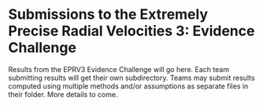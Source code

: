 # Submissions to the Extremely Precise Radial Velocities 3:  Evidence Challenge

Results from the EPRV3 Evidence Challenge will go here.  Each team submitting results will get their own subdirectory.
Teams may submit results computed using multiple methods and/or assumptions as separate files in their folder. 
More details to come.


